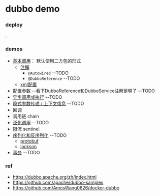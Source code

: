 # dubbo demo

### deploy

.

### demos

* [基本调用](./demos/basic)： 默认使用二方包的形式
    * [注解](./demos/basic/annotation_config)
        * `@Autowired` --TODO
        * `@DubboReference` --TODO
    * [xml配置](./demos/basic/xml_config)
* 配置参数                                                                   --看下DubboReference和DubboService注解足够了 --TODO
* [异步调用或执行](./demos/async_and_sync) --TODO
* [隐式参数传递 / 上下文信息](./demos/context) --TODO
* 回调
* 调用链 chain
* [泛化调用](./demos/generic) --TODO
* 限流 sentinel
* [序列化和反序列化](./demos/serialization) --TODO
    * [protobuf](./demos/serialization/protobuf)
    * [jackson](./demos/serialization/jackson)
* [事务](./demos/transaction) --TODO

### ref

* https://dubbo.apache.org/zh/index.html
* https://github.com/apache/dubbo-samples
* https://github.com/AmosWang0626/docker-dubbo
